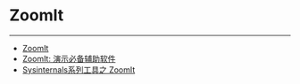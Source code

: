 
# ZoomIt

----

* [ZoomIt](http://technet.microsoft.com/en-us/sysinternals/bb897434.aspx)
* [ZoomIt: 演示必备辅助软件](http://xbeta.info/zoomit.htm)
* [Sysinternals系列工具之 ZoomIt](http://blog.sina.com.cn/s/blog_591a2c9401009m5m.html)
